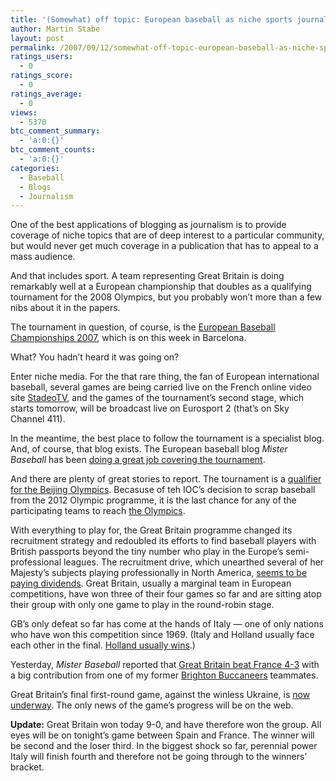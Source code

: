 ```yaml
---
title: '(Somewhat) off topic: European baseball as niche sports journalism'
author: Martin Stabe
layout: post
permalink: /2007/09/12/somewhat-off-topic-european-baseball-as-niche-sports-journalism/
ratings_users:
  - 0
ratings_score:
  - 0
ratings_average:
  - 0
views:
  - 5370
btc_comment_summary:
  - 'a:0:{}'
btc_comment_counts:
  - 'a:0:{}'
categories:
  - Baseball
  - Blogs
  - Journalism
---
```

One of the best applications of blogging as journalism is to provide coverage of niche topics that are of deep interest to a particular community, but would never get much coverage in a publication that has to appeal to a mass audience.

And that includes sport. A team representing Great Britain is doing remarkably well at a European championship that doubles as a qualifying tournament for the 2008 Olympics, but you probably won&#8217;t more than a few nibs about it in the papers.

The tournament in question, of course, is the [European Baseball Championships 2007][1], which is on this week in Barcelona. 

What? You hadn&#8217;t heard it was going on?

Enter niche media. For the that rare thing, the fan of European international baseball, several games are being carried live on the French online video site [StadeoTV][2], and the games of the tournament&#8217;s second stage, which starts tomorrow, will be broadcast live on Eurosport 2 (that&#8217;s on Sky Channel 411).

In the meantime, the best place to follow the tournament is a specialist blog. And, of course, that blog exists. The European baseball blog *Mister Baseball* has been [doing a great job covering the tournament][3].

And there are plenty of great stories to report. The tournament is a [qualifier for the Beijing Olympics][4]. Becasuse of teh IOC&#8217;s decision to scrap baseball from the 2012 Olympic programme, it is the last chance for any of the participating teams to reach [the Olympics][5].

With everything to play for, the Great Britain programme changed its recruitment strategy and redoubled its efforts to find baseball players with British passports beyond the tiny number who play in the Europe&#8217;s semi-professional leagues. The recruitment drive, which unearthed several of her Majesty&#8217;s subjects playing professionally in North America, [seems to be paying dividends][6]. Great Britain, usually a marginal team in European competitions, have won three of their four games so far and are sitting atop their group with only one game to play in the round-robin stage.

GB&#8217;s only defeat so far has come at the hands of Italy — one of only nations who have won this competition since 1969. (Italy and Holland usually face each other in the final. [Holland usually wins][7].)

Yesterday, *Mister Baseball* reported that [Great Britain beat France 4-3][8] with a big contribution from one of my former [Brighton Buccaneers][9] teammates.

Great Britain&#8217;s final first-round game, against the winless Ukraine, is [now underway][10]. The only news of the game&#8217;s progress will be on the web.

**Update:** Great Britain won today 9-0, and have therefore won the group. All eyes will be on tonight&#8217;s game between Spain and France. The winner will be second and the loser third. In the biggest shock so far, perennial power Italy will finish fourth and therefore not be going through to the winners&#8217; bracket.

 [1]: http://www.eurobaseball2007.com/
 [2]: http://www.stadeo.tv/
 [3]: http://www.mister-baseball.com/
 [4]: http://en.wikipedia.org/wiki/Baseball_at_the_2008_Summer_Olympics
 [5]: http://en.wikipedia.org/wiki/Baseball_at_the_Summer_Olympics
 [6]: http://www.mister-baseball.com/britain-over-sweden-in-opener-by-mrbb/
 [7]: http://en.wikipedia.org/wiki/European_Baseball_Championship
 [8]: http://www.mister-baseball.com/great-britain-keeps-their-olympic-dream-alive-with-4-3-over-spain
 [9]: http://www.brightonbuccaneers.com
 [10]: http://www.fibs.it/cnc/ceb/2007/barcelona/live/SAN/xlive.htm